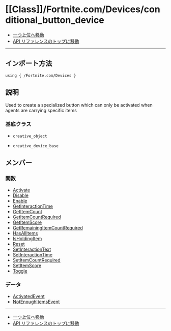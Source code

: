 # [[Class]]/Fortnite.com/Devices/conditional_button_device

- [一つ上位へ移動](../main.md)
- [API リファレンスのトップに移動](../../../main.md)

---

## インポート方法

```verse
using { /Fortnite.com/Devices }
```

## 説明

Used to create a specialized button which can only be activated when agents are carrying specific items

### 基底クラス

- `creative_object`

- `creative_device_base`

## メンバー

### 関数

- [Activate](./F_Activate/main.md)
- [Disable](./F_Disable/main.md)
- [Enable](./F_Enable/main.md)
- [GetInteractionTime](./F_GetInteractionTime/main.md)
- [GetItemCount](./F_GetItemCount/main.md)
- [GetItemCountRequired](./F_GetItemCountRequired/main.md)
- [GetItemScore](./F_GetItemScore/main.md)
- [GetRemainingItemCountRequired](./F_GetRemainingItemCountRequired/main.md)
- [HasAllItems](./F_HasAllItems/main.md)
- [IsHoldingItem](./F_IsHoldingItem/main.md)
- [Reset](./F_Reset/main.md)
- [SetInteractionText](./F_SetInteractionText/main.md)
- [SetInteractionTime](./F_SetInteractionTime/main.md)
- [SetItemCountRequired](./F_SetItemCountRequired/main.md)
- [SetItemScore](./F_SetItemScore/main.md)
- [Toggle](./F_Toggle/main.md)

### データ

- [ActivatedEvent](./D_ActivatedEvent/main.md)
- [NotEnoughItemsEvent](./D_NotEnoughItemsEvent/main.md)

---

- [一つ上位へ移動](../main.md)
- [API リファレンスのトップに移動](../../../main.md)
